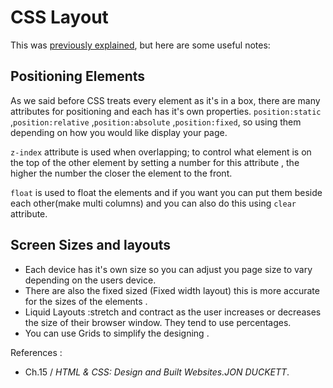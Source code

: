 # CSS Layout

This was [previously explained](../Class-04.md), but here are some useful notes:

## Positioning Elements

As we said before CSS treats every element as it's in a box, there are many attributes for positioning and each has it's own properties.
`position:static` ,`position:relative` ,`position:absolute` ,`position:fixed`, so using them depending on how you would like display your page.

`z-index` attribute is used when overlapping; to control what element is on the top of the other element by setting a number for this attribute , the higher the number the closer the element to the front.

`float` is used to float the elements and if you want you can put them beside each other(make multi columns) and you can also do this using `clear` attribute. 

## Screen Sizes and layouts

* Each device has it's own size so you can adjust you page size to vary depending on the users device.
* There are also the fixed sized (Fixed width layout) this is more accurate for the sizes of the elements .
* Liquid Layouts :stretch and contract as the user increases or decreases the size of their browser window. They tend to use percentages.
* You can use Grids to simplify the designing .


References :

* Ch.15 / *HTML & CSS: Design and Built Websites.JON DUCKETT*.